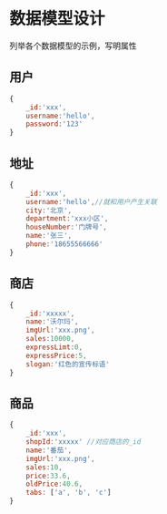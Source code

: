 # 数据模型设计

列举各个数据模型的示例，写明属性

## 用户

```js
{
    _id:'xxx',
    username:'hello',
    password:'123'
}
```

## 地址

```js
{
    _id:'xxx',
    username:'hello',//就和用户产生关联
    city:'北京',
    department:'xxx小区',
    houseNumber:'门牌号',
    name:'张三',
    phone:'18655566666'
}
```

## 商店

```js
{
    _id:'xxxxx',
    name:'沃尔玛',
    imgUrl:'xxx.png',
    sales:10000,
    expressLimt:0,
    expressPrice:5,
    slogan:'红色的宣传标语'
}
```

## 商品

```js
{
    _id:'xxx',
    shopId:'xxxxx' //对应商店的_id
    name:'番茄',
    imgUrl:'xxx.png',
    sales:10,
    price:33.6,
    oldPrice:40.6,
    tabs: ['a', 'b', 'c']
}
```
